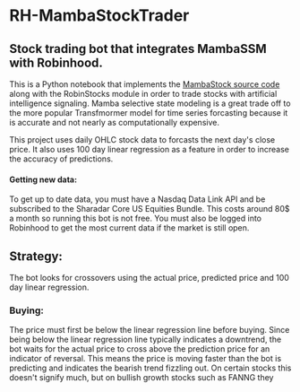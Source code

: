 # RH-MambaStockTrader
## Stock trading bot that integrates MambaSSM with Robinhood. 

This is a Python notebook that implements the [MambaStock source code](https://arxiv.org/abs/2402.18959) along with the RobinStocks module in order to trade stocks with artificial intelligence signaling. Mamba selective state modeling is a great trade off to the more popular Transfmormer model for time series forcasting because it is accurate and not nearly as computationally expensive.

This project uses daily OHLC stock data to forcasts the next day's close price. 
It also uses 100 day linear regression as a feature in order to increase the accuracy of predictions. 


#### Getting new data:
To get up to date data, you must have a Nasdaq Data Link API and be subscribed to the Sharadar Core US Equities Bundle. This costs around 80$ a month so running this bot is not free. You must also be logged into Robinhood to get the most current data if the market is still open. 

## Strategy:
The bot looks for crossovers using the actual price, predicted price and 100 day linear regression. 
### Buying:
The price must first be below the linear regression line before buying.
Since being below the linear regression line typically indicates a downtrend, the bot waits for the actual price to cross above the prediction price for an indicator of reversal. This means the price is moving faster than the bot is predicting and indicates the bearish trend fizzling out.
On certain stocks this doesn't signify much, but on bullish growth stocks such as FANNG they tend to vaccuum back towards the 100 day linear regression line and above.

### Selling:
The price must first be above the linear regression line before selling.
Since being above the linear regression line indicates an uptrend, the bot waits for the actual price to cross below the prediction price for an indicator of reversal. This means the price is moving faster than the bot is predicting and indicates the bullish trend fizzling out.

## Required: 
PyTorch with CUDA enabled
